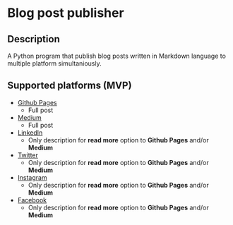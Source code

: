# Blog post publisher
## Description
A Python program that publish blog posts written in Markdown language to multiple platform simultaniously.

## Supported platforms (MVP)
- [Github Pages](https://github.io)
    - Full post
- [Medium](https://medium.com)
    - Full post
- [LinkedIn](https://linkedin.com)
    - Only description for **read more** option to **Github Pages** and/or **Medium**
- [Twitter](https://twitter.com)
    - Only description for **read more** option to **Github Pages** and/or **Medium**
- [Instagram](https://instagram.com)
    - Only description for **read more** option to **Github Pages** and/or **Medium**
- [Facebook](https://facebook.com)
    - Only description for **read more** option to **Github Pages** and/or **Medium**

